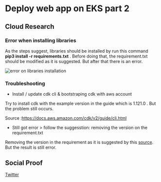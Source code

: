 

# Deploy web app on EKS part 2

## Cloud Research

### Error when installing libraries 

As the steps suggest, libraries should be installed by run this command **pip3 install -r requirements.txt** . Before doing that, the requirement.txt should be modified as it is suggested. But after that there is an error.


![error on libraries installation](https://user-images.githubusercontent.com/99172259/182505911-5ffe341d-d758-4d20-b456-bbc4403b73f0.JPG)

### Troubleshooting



- Install / update cdk cli & bootstraping cdk with aws account

Try to install cdk with the example version in the guide which is 1.121.0 . But the problem still occurs.

Source :https://docs.aws.amazon.com/cdk/v2/guide/cli.html



- Still got error > follow the suggesstion: removing the version on the requirement.txt 

Removing the version in the requirement as it is suggested by this [source](https://pip.pypa.io/en/latest/topics/dependency-resolution/#dealing-with-dependency-conflicts). But the result is still error.


## Social Proof

[Twitter](https://twitter.com/JoeSeven08/status/1553046215172177920)
